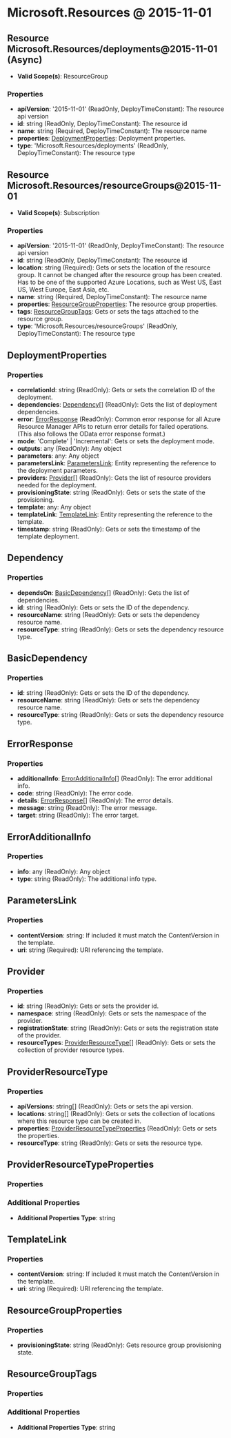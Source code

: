 # Microsoft.Resources @ 2015-11-01

## Resource Microsoft.Resources/deployments@2015-11-01 (Async)
* **Valid Scope(s)**: ResourceGroup
### Properties
* **apiVersion**: '2015-11-01' (ReadOnly, DeployTimeConstant): The resource api version
* **id**: string (ReadOnly, DeployTimeConstant): The resource id
* **name**: string (Required, DeployTimeConstant): The resource name
* **properties**: [DeploymentProperties](#deploymentproperties): Deployment properties.
* **type**: 'Microsoft.Resources/deployments' (ReadOnly, DeployTimeConstant): The resource type

## Resource Microsoft.Resources/resourceGroups@2015-11-01
* **Valid Scope(s)**: Subscription
### Properties
* **apiVersion**: '2015-11-01' (ReadOnly, DeployTimeConstant): The resource api version
* **id**: string (ReadOnly, DeployTimeConstant): The resource id
* **location**: string (Required): Gets or sets the location of the resource group. It cannot be changed after the resource group has been created. Has to be one of the supported Azure Locations, such as West US, East US, West Europe, East Asia, etc.
* **name**: string (Required, DeployTimeConstant): The resource name
* **properties**: [ResourceGroupProperties](#resourcegroupproperties): The resource group properties.
* **tags**: [ResourceGroupTags](#resourcegrouptags): Gets or sets the tags attached to the resource group.
* **type**: 'Microsoft.Resources/resourceGroups' (ReadOnly, DeployTimeConstant): The resource type

## DeploymentProperties
### Properties
* **correlationId**: string (ReadOnly): Gets or sets the correlation ID of the deployment.
* **dependencies**: [Dependency](#dependency)[] (ReadOnly): Gets the list of deployment dependencies.
* **error**: [ErrorResponse](#errorresponse) (ReadOnly): Common error response for all Azure Resource Manager APIs to return error details for failed operations. (This also follows the OData error response format.)
* **mode**: 'Complete' | 'Incremental': Gets or sets the deployment mode.
* **outputs**: any (ReadOnly): Any object
* **parameters**: any: Any object
* **parametersLink**: [ParametersLink](#parameterslink): Entity representing the reference to the deployment parameters.
* **providers**: [Provider](#provider)[] (ReadOnly): Gets the list of resource providers needed for the deployment.
* **provisioningState**: string (ReadOnly): Gets or sets the state of the provisioning.
* **template**: any: Any object
* **templateLink**: [TemplateLink](#templatelink): Entity representing the reference to the template.
* **timestamp**: string (ReadOnly): Gets or sets the timestamp of the template deployment.

## Dependency
### Properties
* **dependsOn**: [BasicDependency](#basicdependency)[] (ReadOnly): Gets the list of dependencies.
* **id**: string (ReadOnly): Gets or sets the ID of the dependency.
* **resourceName**: string (ReadOnly): Gets or sets the dependency resource name.
* **resourceType**: string (ReadOnly): Gets or sets the dependency resource type.

## BasicDependency
### Properties
* **id**: string (ReadOnly): Gets or sets the ID of the dependency.
* **resourceName**: string (ReadOnly): Gets or sets the dependency resource name.
* **resourceType**: string (ReadOnly): Gets or sets the dependency resource type.

## ErrorResponse
### Properties
* **additionalInfo**: [ErrorAdditionalInfo](#erroradditionalinfo)[] (ReadOnly): The error additional info.
* **code**: string (ReadOnly): The error code.
* **details**: [ErrorResponse](#errorresponse)[] (ReadOnly): The error details.
* **message**: string (ReadOnly): The error message.
* **target**: string (ReadOnly): The error target.

## ErrorAdditionalInfo
### Properties
* **info**: any (ReadOnly): Any object
* **type**: string (ReadOnly): The additional info type.

## ParametersLink
### Properties
* **contentVersion**: string: If included it must match the ContentVersion in the template.
* **uri**: string (Required): URI referencing the template.

## Provider
### Properties
* **id**: string (ReadOnly): Gets or sets the provider id.
* **namespace**: string (ReadOnly): Gets or sets the namespace of the provider.
* **registrationState**: string (ReadOnly): Gets or sets the registration state of the provider.
* **resourceTypes**: [ProviderResourceType](#providerresourcetype)[] (ReadOnly): Gets or sets the collection of provider resource types.

## ProviderResourceType
### Properties
* **apiVersions**: string[] (ReadOnly): Gets or sets the api version.
* **locations**: string[] (ReadOnly): Gets or sets the collection of locations where this resource type can be created in.
* **properties**: [ProviderResourceTypeProperties](#providerresourcetypeproperties) (ReadOnly): Gets or sets the properties.
* **resourceType**: string (ReadOnly): Gets or sets the resource type.

## ProviderResourceTypeProperties
### Properties
### Additional Properties
* **Additional Properties Type**: string

## TemplateLink
### Properties
* **contentVersion**: string: If included it must match the ContentVersion in the template.
* **uri**: string (Required): URI referencing the template.

## ResourceGroupProperties
### Properties
* **provisioningState**: string (ReadOnly): Gets resource group provisioning state.

## ResourceGroupTags
### Properties
### Additional Properties
* **Additional Properties Type**: string

